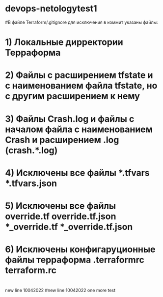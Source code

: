 # devops-netologytest1

#В файле Terraform/.gitignore для исключения в коммит указаны файлы:
# 1) Локальные дирректории Терраформа
# 2) Файлы с расширением tfstate и с наименованием файла tfstate, но с другим расширением к нему
# 3) Файлы Crash.log и файлы с началом файла с наименованием Crash и расширением .log (crash.*.log)
# 4) Исключены все файлы *.tfvars   *.tfvars.json
# 5) Исключены все файлы override.tf override.tf.json *_override.tf *_override.tf.json
# 6) Исключены конфигаруционные файлы терраформа .terraformrc terraform.rc
#
#
new line 10042022
#new line 10042022
one more test 

